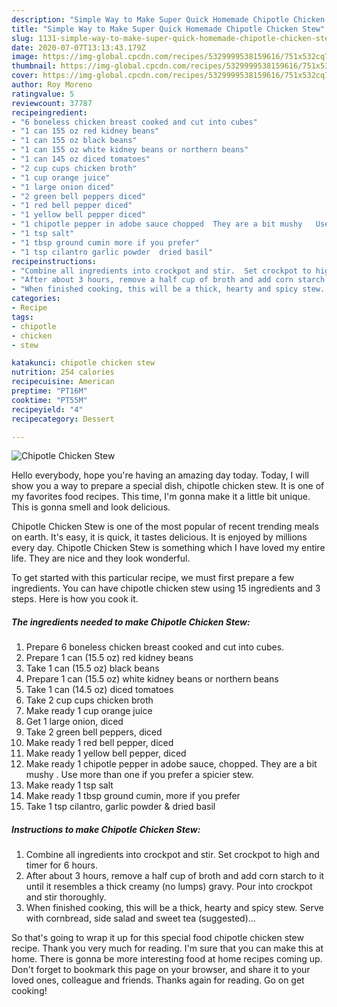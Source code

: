 ```yaml
---
description: "Simple Way to Make Super Quick Homemade Chipotle Chicken Stew"
title: "Simple Way to Make Super Quick Homemade Chipotle Chicken Stew"
slug: 1131-simple-way-to-make-super-quick-homemade-chipotle-chicken-stew
date: 2020-07-07T13:13:43.179Z
image: https://img-global.cpcdn.com/recipes/5329999538159616/751x532cq70/chipotle-chicken-stew-recipe-main-photo.jpg
thumbnail: https://img-global.cpcdn.com/recipes/5329999538159616/751x532cq70/chipotle-chicken-stew-recipe-main-photo.jpg
cover: https://img-global.cpcdn.com/recipes/5329999538159616/751x532cq70/chipotle-chicken-stew-recipe-main-photo.jpg
author: Roy Moreno
ratingvalue: 5
reviewcount: 37787
recipeingredient:
- "6 boneless chicken breast cooked and cut into cubes"
- "1 can 155 oz red kidney beans"
- "1 can 155 oz black beans"
- "1 can 155 oz white kidney beans or northern beans"
- "1 can 145 oz diced tomatoes"
- "2 cup cups chicken broth"
- "1 cup orange juice"
- "1 large onion diced"
- "2 green bell peppers diced"
- "1 red bell pepper diced"
- "1 yellow bell pepper diced"
- "1 chipotle pepper in adobe sauce chopped  They are a bit mushy   Use more than one if you prefer a spicier stew"
- "1 tsp salt"
- "1 tbsp ground cumin more if you prefer"
- "1 tsp cilantro garlic powder  dried basil"
recipeinstructions:
- "Combine all ingredients into crockpot and stir.  Set crockpot to high and timer for 6 hours."
- "After about 3 hours, remove a half cup of broth and add corn starch to it until it resembles a thick creamy (no lumps) gravy.  Pour into crockpot and stir thoroughly."
- "When finished cooking, this will be a thick, hearty and spicy stew.  Serve with cornbread, side salad and sweet tea (suggested)..."
categories:
- Recipe
tags:
- chipotle
- chicken
- stew

katakunci: chipotle chicken stew 
nutrition: 254 calories
recipecuisine: American
preptime: "PT16M"
cooktime: "PT55M"
recipeyield: "4"
recipecategory: Dessert

---
```



![Chipotle Chicken Stew](https://img-global.cpcdn.com/recipes/5329999538159616/751x532cq70/chipotle-chicken-stew-recipe-main-photo.jpg)

Hello everybody, hope you're having an amazing day today. Today, I will show you a way to prepare a special dish, chipotle chicken stew. It is one of my favorites food recipes. This time, I'm gonna make it a little bit unique. This is gonna smell and look delicious.



Chipotle Chicken Stew is one of the most popular of recent trending meals on earth. It's easy, it is quick, it tastes delicious. It is enjoyed by millions every day. Chipotle Chicken Stew is something which I have loved my entire life. They are nice and they look wonderful.


To get started with this particular recipe, we must first prepare a few ingredients. You can have chipotle chicken stew using 15 ingredients and 3 steps. Here is how you cook it.

<!--inarticleads1-->

##### The ingredients needed to make Chipotle Chicken Stew:

1. Prepare 6 boneless chicken breast cooked and cut into cubes.
1. Prepare 1 can (15.5 oz) red kidney beans
1. Take 1 can (15.5 oz) black beans
1. Prepare 1 can (15.5 oz) white kidney beans or northern beans
1. Take 1 can (14.5 oz) diced tomatoes
1. Take 2 cup cups chicken broth
1. Make ready 1 cup orange juice
1. Get 1 large onion, diced
1. Take 2 green bell peppers, diced
1. Make ready 1 red bell pepper, diced
1. Make ready 1 yellow bell pepper, diced
1. Make ready 1 chipotle pepper in adobe sauce, chopped.  They are a bit mushy .  Use more than one if you prefer a spicier stew.
1. Make ready 1 tsp salt
1. Make ready 1 tbsp ground cumin, more if you prefer
1. Take 1 tsp cilantro, garlic powder &amp; dried basil




<!--inarticleads2-->

##### Instructions to make Chipotle Chicken Stew:

1. Combine all ingredients into crockpot and stir.  Set crockpot to high and timer for 6 hours.
1. After about 3 hours, remove a half cup of broth and add corn starch to it until it resembles a thick creamy (no lumps) gravy.  Pour into crockpot and stir thoroughly.
1. When finished cooking, this will be a thick, hearty and spicy stew.  Serve with cornbread, side salad and sweet tea (suggested)...




So that's going to wrap it up for this special food chipotle chicken stew recipe. Thank you very much for reading. I'm sure that you can make this at home. There is gonna be more interesting food at home recipes coming up. Don't forget to bookmark this page on your browser, and share it to your loved ones, colleague and friends. Thanks again for reading. Go on get cooking!
